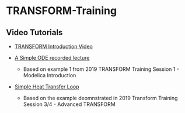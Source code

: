 # TRANSFORM-Training

## Video Tutorials

- [TRANSFORM Introduction Video](https://youtu.be/lEhW7kK8ypw)

- [A Simple ODE recorded lecture](https://youtu.be/yN2L_oqN8YQ)
    - Based on example 1 from 2019 TRANSFORM Training Session 1 - Modelica Introduction
 
- [Simple Heat Transfer Loop](https://youtu.be/-LWV-svpzGg)
    - Based on the example deomnstrated in 2019 Transform Training Session 3/4 - Advanced TRANSFORM
